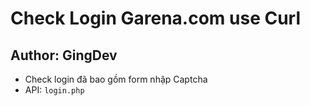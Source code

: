 # Check Login Garena.com use Curl
## Author: GingDev
* Check login đã bao gồm form nhập Captcha
* API: `login.php`
